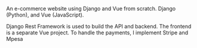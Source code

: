 An e-commerce website using Django and Vue from scratch. Django (Python), and Vue (JavaScript).

Django Rest Framework is used to build the API and backend.
The frontend is a separate Vue project. To handle the payments, I implement Stripe and Mpesa
